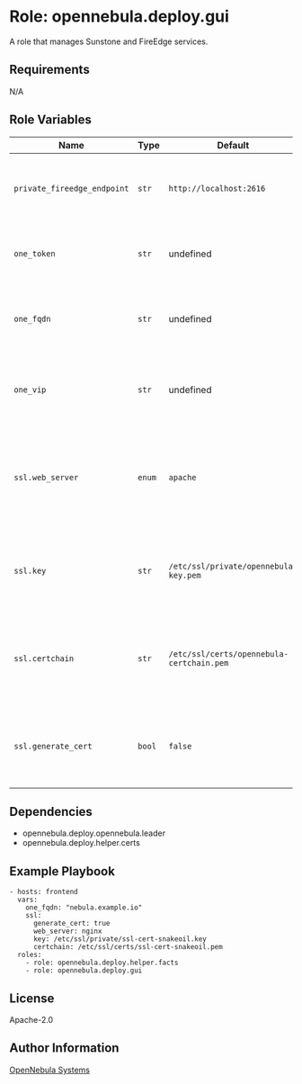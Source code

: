 Role: opennebula.deploy.gui
===========================

A role that manages Sunstone and FireEdge services.

Requirements
------------

N/A

Role Variables
--------------

| Name                        | Type   | Default                                   | Example             | Description                                                                    |
|-----------------------------|--------|-------------------------------------------|---------------------|--------------------------------------------------------------------------------|
| `private_fireedge_endpoint` | `str`  | `http://localhost:2616`                   |                     | FireEdge URL used internally in Sunstone / reverse proxies.                    |
| `one_token`                 | `str`  | undefined                                 | `asd123as:123asd12` | OpenNebula Enterprise Edition subscription token.                              |
| `one_fqdn`                  | `str`  | undefined                                 | `nebula.example.io` | Fully qualified domain name of the OpenNebula instance.                        |
| `one_vip`                   | `str`  | undefined                                 | `10.11.12.13`       | When OpenNebula is in HA mode it points to the Leader.                         |
| `ssl.web_server`            | `enum` | `apache`                                  | (check below)       | Enable reverse proxy with SSL termination with Apache2 or nginx over HTTPS/443.|
| `ssl.key`                   | `str`  | `/etc/ssl/private/opennebula-key.pem`     |                     | Private key path on the target Front-end (the file must be readable).          |
| `ssl.certchain`             | `str`  | `/etc/ssl/certs/opennebula-certchain.pem` |                     | Certificate chain path on the target Front-end (the file must be readable).    |
| `ssl.generate_cert`         | `bool` | `false`                                   | `true`              | Generate a CA and a certificate signed by that CA for the reverse proxy.       |

Dependencies
------------

- opennebula.deploy.opennebula.leader
- opennebula.deploy.helper.certs

Example Playbook
----------------

    - hosts: frontend
      vars:
        one_fqdn: "nebula.example.io"
        ssl:
          generate_cert: true
          web_server: nginx
          key: /etc/ssl/private/ssl-cert-snakeoil.key
          certchain: /etc/ssl/certs/ssl-cert-snakeoil.pem
      roles:
        - role: opennebula.deploy.helper.facts
        - role: opennebula.deploy.gui

License
-------

Apache-2.0

Author Information
------------------

[OpenNebula Systems](https://opennebula.io/)
